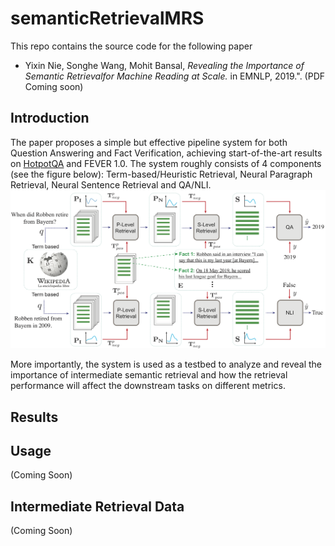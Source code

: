 # semanticRetrievalMRS
This repo contains the source code for the following paper 
* Yixin Nie, Songhe Wang, Mohit Bansal, *Revealing the Importance of Semantic Retrievalfor Machine Reading at Scale.* in EMNLP, 2019.". (PDF Coming soon)

## Introduction
The paper proposes a simple but effective pipeline system for both Question Answering and Fact Verification, achieving start-of-the-art results on [HotpotQA](https://hotpotqa.github.io) and FEVER 1.0.
The system roughly consists of 4 components (see the figure below): Term-based/Heuristic Retrieval, Neural Paragraph Retrieval, Neural Sentence Retrieval and QA/NLI.
![pipeline_figure](img/pipeline_figure.png "Pipeline System")

More importantly, the system is used as a testbed to analyze and reveal the importance of intermediate semantic retrieval and how the retrieval performance will affect the downstream tasks on different metrics.
## Results


## Usage
(Coming Soon)

## Intermediate Retrieval Data
(Coming Soon)
